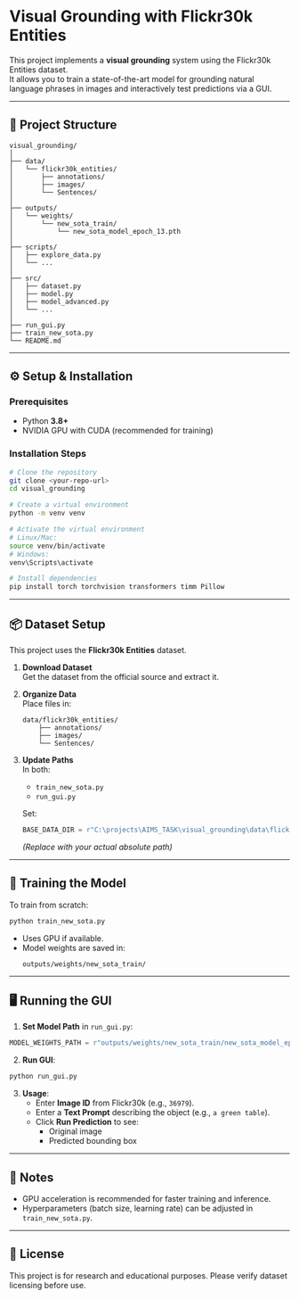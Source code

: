 # Visual Grounding with Flickr30k Entities

This project implements a **visual grounding** system using the Flickr30k Entities dataset.  
It allows you to train a state-of-the-art model for grounding natural language phrases in images and interactively test predictions via a GUI.

---

## 📂 Project Structure

```
visual_grounding/
│
├── data/
│   └── flickr30k_entities/
│       ├── annotations/
│       ├── images/
│       └── Sentences/
│
├── outputs/
│   └── weights/
│       └── new_sota_train/
│           └── new_sota_model_epoch_13.pth
│
├── scripts/
│   ├── explore_data.py
│   └── ...
│
├── src/
│   ├── dataset.py
│   ├── model.py
│   ├── model_advanced.py
│   └── ...
│
├── run_gui.py
├── train_new_sota.py
└── README.md
```

---

## ⚙️ Setup & Installation

### Prerequisites
- Python **3.8+**
- NVIDIA GPU with CUDA (recommended for training)

### Installation Steps
```bash
# Clone the repository
git clone <your-repo-url>
cd visual_grounding

# Create a virtual environment
python -m venv venv

# Activate the virtual environment
# Linux/Mac:
source venv/bin/activate
# Windows:
venv\Scripts\activate

# Install dependencies
pip install torch torchvision transformers timm Pillow
```

---

## 📦 Dataset Setup

This project uses the **Flickr30k Entities** dataset.

1. **Download Dataset**  
   Get the dataset from the official source and extract it.

2. **Organize Data**  
   Place files in:
   ```
   data/flickr30k_entities/
       ├── annotations/
       ├── images/
       └── Sentences/
   ```

3. **Update Paths**  
   In both:
   - `train_new_sota.py`
   - `run_gui.py`

   Set:
   ```python
   BASE_DATA_DIR = r"C:\projects\AIMS_TASK\visual_grounding\data\flickr30k_entities"
   ```
   *(Replace with your actual absolute path)*

---

## 🚀 Training the Model

To train from scratch:
```bash
python train_new_sota.py
```

- Uses GPU if available.
- Model weights are saved in:
  ```
  outputs/weights/new_sota_train/
  ```

---

## 🖥 Running the GUI

1. **Set Model Path** in `run_gui.py`:
```python
MODEL_WEIGHTS_PATH = r"outputs/weights/new_sota_train/new_sota_model_epoch_13.pth"
```

2. **Run GUI**:
```bash
python run_gui.py
```

3. **Usage**:
   - Enter **Image ID** from Flickr30k (e.g., `36979`).
   - Enter a **Text Prompt** describing the object (e.g., `a green table`).
   - Click **Run Prediction** to see:
     - Original image
     - Predicted bounding box

---

## 📌 Notes
- GPU acceleration is recommended for faster training and inference.
- Hyperparameters (batch size, learning rate) can be adjusted in `train_new_sota.py`.

---

## 📜 License
This project is for research and educational purposes. Please verify dataset licensing before use.
